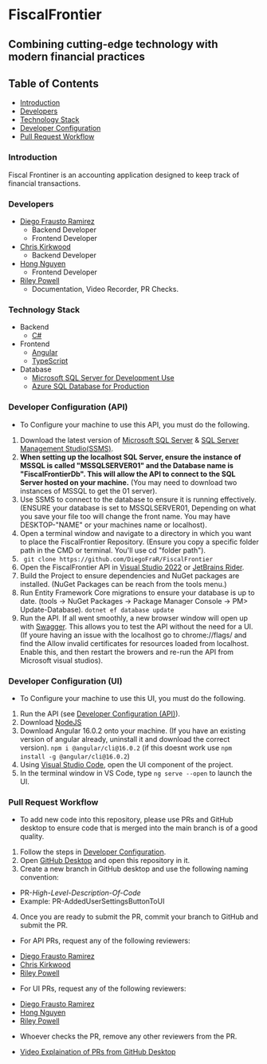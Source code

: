 # FiscalFrontier
## Combining cutting-edge technology with modern financial practices

## Table of Contents
- [Introduction](#introduction)
- [Developers](#developers)
- [Technology Stack](#technology-stack)
- [Developer Configuration](#developer-configuration-api)
- [Pull Request Workflow](#pull-request-workflow)

### Introduction
Fiscal Frontiner is an accounting application designed to keep track of financial transactions.

### Developers 
- [Diego Frausto Ramirez](https://github.com/DiegoFraR)
  - Backend Developer
  - Frontend Developer
- [Chris Kirkwood](https://github.com/cckirk)
  - Backend Developer
- [Hong Nguyen](https://github.com/hnguy126)
  - Frontend Developer
- [Riley Powell](https://github.com/Rpowell57)
  - Documentation, Video Recorder, PR Checks. 

 ### Technology Stack
- Backend
   - [C#](https://learn.microsoft.com/en-us/dotnet/csharp/)
- Frontend
  - [Angular](https://angular.dev/)
  - [TypeScript](https://www.typescriptlang.org/)
- Database
  - [Microsoft SQL Server for Development Use](https://www.microsoft.com/en-us/sql-server/sql-server-downloads)
  - [Azure SQL Database for Production](https://azure.microsoft.com/en-us/products/azure-sql/database)

### Developer Configuration (API)
- To Configure your machine to use this API, you must do the following.
1. Download the latest version of [Microsoft SQL Server](https://www.microsoft.com/en-us/sql-server/sql-server-downloads) & [SQL Server Management Studio(SSMS)](https://learn.microsoft.com/en-us/sql/ssms/download-sql-server-management-studio-ssms?view=sql-server-ver16). 
2. __When setting up the localhost SQL Server, ensure the instance of MSSQL is called "MSSQLSERVER01" and the Database name is "FiscalFrontierDb". This will allow the API to connect to the SQL Server hosted on your machine.__ (You may need to download two instances of MSSQL to get the 01 server).
3. Use SSMS to connect to the database to ensure it is running effectively. (ENSURE your database is set to MSSQLSERVER01, Depending on what you save your file too will change the front name. You may have DESKTOP-"NAME" or your machines name or localhost).
4. Open a terminal window and navigate to a directory in which you want to place the FiscalFrontier Repository. (Ensure you copy a specific folder path in the CMD or terminal. You'll use cd "folder path").
5. ``` git clone https://github.com/DiegoFraR/FiscalFrontier```
6. Open the FiscalFrontier API in [Visual Studio 2022](https://visualstudio.microsoft.com/vs/) or [JetBrains Rider](https://www.jetbrains.com/rider/).
7. Build the Project to ensure dependencies and NuGet packages are installed. (NuGet Packages can be reach from the tools menu.)
8. Run Entity Framework Core migrations to ensure your database is up to date. (tools -> NuGet Packages -> Package Manager Console -> PM> Update-Database).
``` dotnet ef database update ```
9. Run the API. If all went smoothly, a new browser window will open up with [Swagger](https://learn.microsoft.com/en-us/aspnet/core/tutorials/web-api-help-pages-using-swagger?view=aspnetcore-8.0). This allows you to test the API without the need for a UI. (If youre having an issue with the localhost go to chrome://flags/ and find the Allow invalid certificates for resources loaded from localhost. Enable this, and then restart the browers and re-run the API from Microsoft visual studios).

### Developer Configuration (UI)
- To Configure your machine to use this UI, you must do the following.
1. Run the API (see [Developer Configuration (API)](#developer-configuration-api)).
2. Download [NodeJS](https://nodejs.org/en)
3. Download Angular 16.0.2 onto your machine. (If you have an existing version of angular already, uninstall it and download the correct version).
``` npm i @angular/cli@16.0.2 ``` (if this doesnt work use ``` npm install -g @angular/cli@16.0.2 ```)
4. Using [Visual Studio Code](https://code.visualstudio.com/), open the UI component of the project. 
5. In the terminal window in VS Code, type ``` ng serve --open ``` to launch the UI. 
 
### Pull Request Workflow
- To add new code into this repository, please use PRs and GitHub desktop to ensure code that is merged into the main branch is of a good quality. 
1. Follow the steps in [Developer Configuration](#developer-configuration-api).
2. Open [GitHub Desktop](https://github.com/apps/desktop) and open this repository in it. 
3. Create a new branch in GitHub desktop and use the following naming convention:
* PR-*High-Level-Description-Of-Code*
* Example: PR-AddedUserSettingsButtonToUI
4. Once you are ready to submit the PR, commit your branch to GitHub and submit the PR. 
- For API PRs, request any of the following reviewers:
* [Diego Frausto Ramirez](https://github.com/DiegoFraR)
* [Chris Kirkwood](https://github.com/cckirk)
* [Riley Powell](https://github.com/Rpowell57)
- For UI PRs, request any of the following reviewers:
* [Diego Frausto Ramirez](https://github.com/DiegoFraR)
* [Hong Nguyen](https://github.com/hnguy126)
* [Riley Powell](https://github.com/Rpowell57)

- Whoever checks the PR, remove any other reviewers from the PR. 

* [Video Explaination of PRs from GitHub Desktop](https://www.youtube.com/watch?v=8x6V5IOuXog)
